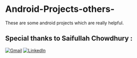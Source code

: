 # Android-Projects-others-
These are some android projects which are really helpful. 

[LinkedIn]: https://www.linkedin.com/in/saifullah-chowdhury-bb0005159/
[email]: mailto:saifullahchy0177@gmail.com 

## Special thanks to Saifullah Chowdhury :

[![Gmail](https://img.shields.io/badge/Gmail-D14836?style=for-the-badge&logo=gmail&logoColor=white)][email]
[![LinkedIn](https://img.shields.io/badge/linkedin-%230077B5.svg?style=for-the-badge&logo=linkedin&logoColor=white)][LinkedIn]
